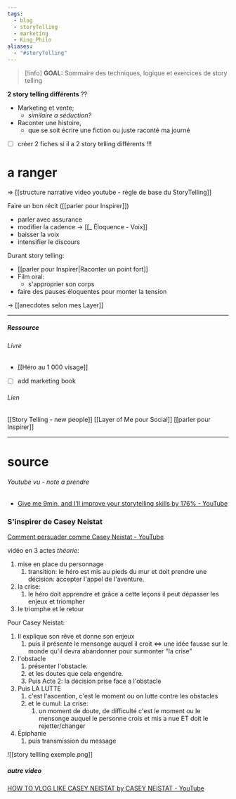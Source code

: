 ```yaml
---
tags:
  - blog
  - storyTelling
  - marketing
  - King_Philo
aliases:
  - "#storyTelling"
---
```

> [!info] **GOAL:** Sommaire des techniques, logique et exercices de story telling

**2 story telling différents** ??
- Marketing et vente; 
	- *similaire a séduction?*
- Raconter une histoire,
	- que se soit écrire une fiction ou juste raconté ma journé 

- [ ] créer 2 fiches si il a 2 story telling différents !!!
#  a ranger
=> [[structure narrative video youtube - règle de base du StoryTelling]]

Faire un bon récit ([[parler pour Inspirer]])
- parler avec assurance
- modifier la cadence -> [[_ Éloquence - Voix]]
- baisser la voix
- intensifier le discours

Durant story telling:
- [[parler pour Inspirer|Raconter un point fort]]
- Film oral: 
	- s'approprier son corps
- faire des pauses éloquentes pour monter la tension


-> [[anecdotes selon mes Layer]]


----
##### Ressource
###### Livre
- [[Héro au 1 000 visage]]
- [ ] add marketing book

###### Lien
[[Story Telling - new people]]
[[Layer of Me pour Social]]
[[parler pour Inspirer]]



----
# source
###### Youtube vu - note a prendre
- [Give me 9min, and I'll improve your storytelling skills by 176% - YouTube](https://www.youtube.com/watch?v=hNuAv-42jzY)


### S'inspirer de Casey Neistat
[Comment persuader comme Casey Neistat - YouTube](https://www.youtube.com/watch?v=gm3BL9f3xxM)

vidéo en 3 actes *théorie*:
1. mise en place du personnage
	1. transition: le héro est mis au pieds du mur et doit prendre une décision: accepter l'appel de l'aventure.
2. la crise:
	1. le héro doit apprendre et grâce a cette leçons il peut dépasser les enjeux et triompher
3. le triomphe et le retour

Pour Casey Neistat:
1. Il explique son rêve et donne son enjeux
	1. puis il présente le mensonge auquel il croit <=> une idée fausse sur le monde qu'il devra abandonner pour surmonter "la crise"
2. l'obstacle
	1. présenter l'obstacle.
	2. et les doutes que cela engendre.
	3. Puis Acte 2: la décision prise face a l'obstacle
3. Puis LA LUTTE
	1. c'est l'ascention, c'est le moment ou on lutte contre les obstacles
	2. et le cumul: La crise:
		1. un moment de doute, de difficulté c'est le moment ou le mensonge auquel le personne crois et mis a nue ET doit le rejetter/changer
4. Épiphanie
	1. puis transmission du message


![[story tellling exemple.png]]

##### autre video
[HOW TO VLOG LIKE CASEY NEISTAT by CASEY NEISTAT - YouTube](https://www.youtube.com/watch?v=Q980C74SdYQ)

